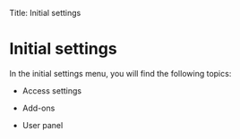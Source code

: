 Title: Initial settings

# Initial settings

In the initial settings menu, you will find the following topics:

* Access settings

* Add-ons

* User panel